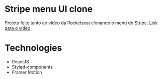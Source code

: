 # Stripe menu UI clone
Projeto feito junto ao vídeo da Rocketseat clonando o menu do Stripe.
<a href="https://www.youtube.com/watch?v=B7V0q0ZSz2o">Link para o vídeo</a>

# Technologies

<ul>
  <li>ReactJS</li>
  <li>Styled-components</li>
  <li>Framer Motion</li>
</ul>
